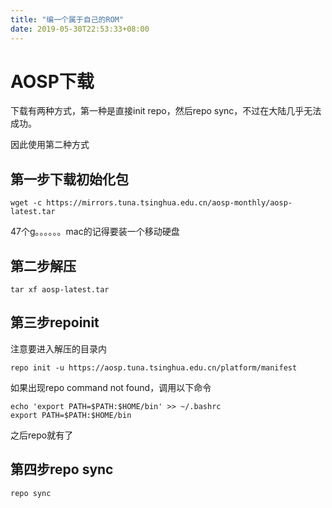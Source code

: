 ```yaml
---
title: "编一个属于自己的ROM"
date: 2019-05-30T22:53:33+08:00
---
```


# AOSP下载

下载有两种方式，第一种是直接init repo，然后repo sync，不过在大陆几乎无法成功。

因此使用第二种方式

## 第一步下载初始化包

```
wget -c https://mirrors.tuna.tsinghua.edu.cn/aosp-monthly/aosp-latest.tar
```

47个g。。。。。。mac的记得要装一个移动硬盘

## 第二步解压

```
tar xf aosp-latest.tar
```

## 第三步repoinit

注意要进入解压的目录内
```
repo init -u https://aosp.tuna.tsinghua.edu.cn/platform/manifest
```
如果出现repo command not found，调用以下命令

```
echo 'export PATH=$PATH:$HOME/bin' >> ~/.bashrc 
export PATH=$PATH:$HOME/bin 
```

之后repo就有了

## 第四步repo sync

```
repo sync
```


